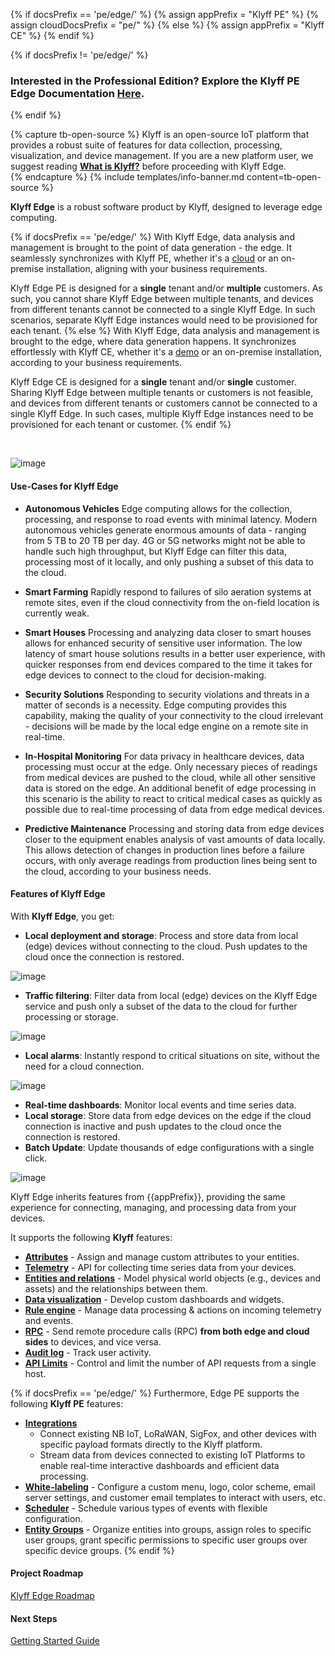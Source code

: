 {% if docsPrefix == 'pe/edge/' %}
{% assign appPrefix = "Klyff PE" %}
{% assign cloudDocsPrefix = "pe/" %}
{% else %}
{% assign appPrefix = "Klyff CE" %}
{% endif %}

{% if docsPrefix != 'pe/edge/' %}
<h3>Interested in the Professional Edition? Explore the Klyff PE Edge Documentation <a style="pointer-events: all;" href="/docs/pe/edge/">Here</a>.</h3>
{% endif %}

{% capture tb-open-source %}
Klyff is an open-source IoT platform that provides a robust suite of features for data collection, processing, visualization, and device management.
If you are a new platform user, we suggest reading [**What is Klyff?**](/docs/getting-started-guides/what-is-thingsboard/) before proceeding with Klyff Edge.  
{% endcapture %}
{% include templates/info-banner.md content=tb-open-source %}

**Klyff Edge** is a robust software product by Klyff, designed to leverage edge computing.

{% if docsPrefix == 'pe/edge/' %}
With Klyff Edge, data analysis and management is brought to the point of data generation - the edge. 
It seamlessly synchronizes with Klyff PE, whether it's a [cloud](https://thingsboard.cloud) or an on-premise installation, aligning with your business requirements.

Klyff Edge PE is designed for a **single** tenant and/or **multiple** customers.
As such, you cannot share Klyff Edge between multiple tenants, and devices from different tenants cannot be connected to a single Klyff Edge.
In such scenarios, separate Klyff Edge instances would need to be provisioned for each tenant.
{% else %}
With Klyff Edge, data analysis and management is brought to the edge, where data generation happens. 
It synchronizes effortlessly with Klyff CE, whether it's a [demo](https://demo.thingsboard.io/) or an on-premise installation, according to your business requirements.

Klyff Edge CE is designed for a **single** tenant and/or **single** customer. 
Sharing Klyff Edge between multiple tenants or customers is not feasible, and devices from different tenants or customers cannot be connected to a single Klyff Edge.
In such cases, multiple Klyff Edge instances need to be provisioned for each tenant or customer.
{% endif %}

<br>

![image](/images/edge/overview/edge_overview.svg)

#### Use-Cases for Klyff Edge

- **Autonomous Vehicles**
  Edge computing allows for the collection, processing, and response to road events with minimal latency. Modern autonomous vehicles generate enormous amounts of data - ranging from 5 TB to 20 TB per day. 4G or 5G networks might not be able to handle such high throughput, but Klyff Edge can filter this data, processing most of it locally, and only pushing a subset of this data to the cloud.

- **Smart Farming**
  Rapidly respond to failures of silo aeration systems at remote sites, even if the cloud connectivity from the on-field location is currently weak.

- **Smart Houses**
  Processing and analyzing data closer to smart houses allows for enhanced security of sensitive user information. The low latency of smart house solutions results in a better user experience, with quicker responses from end devices compared to the time it takes for edge devices to connect to the cloud for decision-making.

- **Security Solutions**
  Responding to security violations and threats in a matter of seconds is a necessity. Edge computing provides this capability, making the quality of your connectivity to the cloud irrelevant - decisions will be made by the local edge engine on a remote site in real-time.

- **In-Hospital Monitoring**
  For data privacy in healthcare devices, data processing must occur at the edge. Only necessary pieces of readings from medical devices are pushed to the cloud, while all other sensitive data is stored on the edge. An additional benefit of edge processing in this scenario is the ability to react to critical medical cases as quickly as possible due to real-time processing of data from edge medical devices.

- **Predictive Maintenance**
  Processing and storing data from edge devices closer to the equipment enables analysis of vast amounts of data locally. This allows detection of changes in production lines before a failure occurs, with only average readings from production lines being sent to the cloud, according to your business needs.

#### Features of Klyff Edge

With **Klyff Edge**, you get:

- **Local deployment and storage**: Process and store data from local (edge) devices without connecting to the cloud. Push updates to the cloud once the connection is restored.

![image](/images/edge/overview/offline_network_.svg)

- **Traffic filtering**: Filter data from local (edge) devices on the Klyff Edge service and push only a subset of the data to the cloud for further processing or storage.

![image](/images/edge/overview/data_filtering.svg)

- **Local alarms**: Instantly respond to critical situations on site, without the need for a cloud connection.

![image](/images/edge/overview/alarm.svg)

- **Real-time dashboards**: Monitor local events and time series data.
- **Local storage**: Store data from edge devices on the edge if the cloud connection is inactive and push updates to the cloud once the connection is restored.
- **Batch Update**: Update thousands of edge configurations with a single click.

![image](/images/edge/overview/update_dashboard.svg)

Klyff Edge inherits features from {{appPrefix}}, providing the same experience for connecting, managing, and processing data from your devices.

It supports the following **Klyff** features:
* [**Attributes**](/docs/{{cloudDocsPrefix}}user-guide/attributes/) - Assign and manage custom attributes to your entities.
* [**Telemetry**](/docs/{{cloudDocsPrefix}}user-guide/telemetry/) - API for collecting time series data from your devices.
* [**Entities and relations**](/docs/{{cloudDocsPrefix}}user-guide/entities-and-relations/) - Model physical world objects (e.g., devices and assets) and the relationships between them.
* [**Data visualization**](/docs/{{cloudDocsPrefix}}guides/#AnchorIDDataVisualization) - Develop custom dashboards and widgets.
* [**Rule engine**](/docs/{{cloudDocsPrefix}}user-guide/rule-engine-2-0/re-getting-started/) - Manage data processing & actions on incoming telemetry and events.
* [**RPC**](/docs/{{cloudDocsPrefix}}user-guide/rpc/) - Send remote procedure calls (RPC) **from both edge and cloud sides** to devices, and vice versa.
* [**Audit log**](/docs/{{cloudDocsPrefix}}user-guide/audit-log/) - Track user activity.
* [**API Limits**](/docs/{{cloudDocsPrefix}}user-guide/api-limits/) - Control and limit the number of API requests from a single host.

{% if docsPrefix == 'pe/edge/' %}
Furthermore, Edge PE supports the following **Klyff PE** features:
* [**Integrations**](/docs/user-guide/integrations/)
    * Connect existing NB IoT, LoRaWAN, SigFox, and other devices with specific payload formats directly to the Klyff platform.
    * Stream data from devices connected to existing IoT Platforms to enable real-time interactive dashboards and efficient data processing.
* [**White-labeling**](/docs/pe/user-guide/white-labeling/) - Configure a custom menu, logo, color scheme, email server settings, and customer email templates to interact with users, etc.
* [**Scheduler**](/docs/pe/user-guide/scheduler/) - Schedule various types of events with flexible configuration.
* [**Entity Groups**](/docs/pe/user-guide/groups/) - Organize entities into groups, assign roles to specific user groups, grant specific permissions to specific user groups over specific device groups.
{% endif %}

#### Project Roadmap

<p><a href="/docs/{{docsPrefix}}roadmap" class="button">Klyff Edge Roadmap</a></p>

#### Next Steps

<p><a href="/docs/{{docsPrefix}}getting-started" class="button">Getting Started Guide</a></p>
